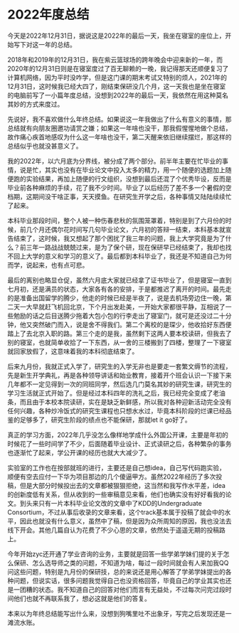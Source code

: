 # 2022年度总结

今天是2022年12月31日，据说这是2022年的最后一天，我坐在寝室的座位上，开始写下对这一年的总结。

2018年和2019年的12月31日，我在紫云篮球场的跨年晚会中迎来新的一年，而2020年的12月31日则是在寝室度过了百无聊赖的一晚，我记得那天还顺便复习了计算机网络，因为平时没咋学，但是这门课的期末考试又特别的烦人，2021年的12月31日，这时候我已经大四了，刚结束保研没几个月，这一天我也是坐在寝室的电脑前写了一小篇年度总结，没想到2022年的最后一天，我依然在用这种莫名其妙的方式来度过。

先说好，我不喜欢做什么年终总结。如果说这一年我做出了什么有意义的事情，那总结就有向朋友圈邀功请赏之嫌；如果这一年啥也没干，那我假惺惺地做个总结，故作痛心疾首地感叹为什么这一年啥也没干，第二天醒来依旧继续摆烂，那这样的总结似乎也就没甚意义了。

我的2022年，以六月底为分界线，被分成了两个部分。前半年主要在忙毕业的事情，说是忙，其实也没有在毕业论文中投入太多的精力，用一个随便的选题加上随便跑的实验结果，再加上随便的行文组织，没想到最后还混了个优秀毕设，反而是毕业前各种麻烦的手续，花了我不少时间。毕业了以后经历了差不多一个暑假的空档期，这期间没干啥正事，天天摸鱼。在研究生开学之后，各种事情又陆陆续续忙了起来。

本科毕业那段时间，整个人被一种伤春悲秋的氛围笼罩着，特别是到了六月份的时候，前几个月还偶尔花时间写几句毕业论文，六月初的答辩一结束，本科基本就宣告结束了，这时候，我又想起了那个困扰了我三年的问题，我上大学究竟是为了什么？前三年一路战战兢兢过来，是为了保个研，现在保研早已经结束了，我却也找不回上大学的意义和学习的意义了。最后都到本科毕业了，我还是不知道自己为何而学，说起来，也有点可悲。

最后的离别也略显仓促，虽然六月底大家就已经拿了证书毕业了，但是寝室一直到七月初，还是满员的状态，大家各有各的安排，于是都推迟了离开的时间。最先走的是准备出国留学的腾少，他走的时候已经是半夜了，说是去机场旁边住一晚，第二天一大早就赶飞机回北京，下个月出发赴美，一开始大家都很平静，互相说了一些勉励的话之后目送腾少拖着大包小包的行李走出了寝室门，就可是还没过二十分钟，他又突然破门而入，说是舍不得我们。第二个离校的是琛少，他收拾好东西便踏上了去北京入职的路。第三个走的是我，虽然剩下这两人要本校读研，但我去了别的寝室，也就简单收拾了一下东西，从一舍的三楼搬到了四楼，整理了一下寝室就回家放假了，这意味着我的本科彻底结束了。

后来九月份，我就正式入学了，研究生的入学无非也是要走一套繁文缛节的流程，先是新生开学典礼，再是各种领导讲话和始业教育，接着开个班会认识一下接下来几年都不一定见得到一次的同班同学，然后选几门莫名其妙的研究生课，研究生的学习生活就正式开始了。但是经过本科四年的洗礼之后，我已经完全变成了老油条，而且由于本校本院读研，实在是缺乏新鲜感，所以我对各种迎新活动完全没有任何兴趣，各种炒冷饭式的研究生课程也只想水水过，毕竟本科阶段的烂课已经品鉴的足够多了，研究生阶段的绩点也不能保研，那就let it go好了。

真正的学习方面，2022年几乎没怎么像样地学成什么外国公开课，主要是年初的时候花了一些时间学了不少，后面随着毕业设计、正式读研之后，各种繁杂的事务也逐渐忙了起来，学公开课的经历也就大大减少了。

实验室的工作也在按部就班的进行，主要还是自己想idea，自己写代码跑实验，顺便有空去应付一下华为项目那边的几个傻逼甲方。虽然2022年经历了多次投稿，但是大部分时候投出去的文章都被狠狠拒绝，这当然和我写作水平差，idea的创新度低有关系，但从收到的一些审稿意见来看，他们也确实没有好好看我的论文。到头来只有一片本科毕业论文改的文章中了KDD的Undergraduate Consortium，不过从事后收录的文章来看，这个track基本属于投稿了就会中的水平，因此也就没有什么意义，虽然中了稿，但是因为众所周知的原因，我也没法去线下开会。其他几篇自认为花费了不少心思的文章，依然处于遥遥无期的投稿路上。

今年开始zyc还开通了学业咨询的业务，主要就是回答一些学弟学妹们提的关于怎么保研、怎么选导师之类的问题，不知道为啥，每过一段时间就会有人来加我QQ问这些问题，特别是九月份的保研技，总的来说还是用心解答了学弟学妹提出的各种问题，但说实话，很多问题我觉得自己也没资格回答，毕竟自己的学业其实也还是一团糟的状态。我不知道自己的回答对他们而言有无益处，不过每次问完过段时间他们也就不再联系我了，想必这就是他们的答复。

本来以为年终总结能写出什么来，没想到狗嘴里吐不出象牙，写完之后发现还是一滩流水账。